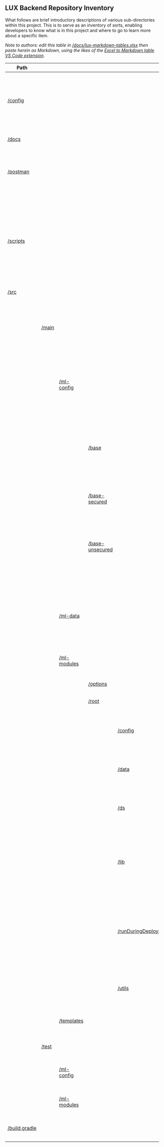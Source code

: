 ## **LUX Backend Repository Inventory**

What follows are brief introductory descriptions of various sub-directories within this project.  This is to serve as an inventory of sorts, enabling developers to know what is in this project and where to go to learn more about a specific item.

*Note to authors: edit this table in [/docs/lux-markdown-tables.xlsx](/docs/lux-markdown-tables.xlsx) then paste herein as Markdown, using the likes of the [Excel to Markdown table VS Code extension](https://marketplace.visualstudio.com/items?itemName=csholmq.excel-to-markdown-table).*

| Path                           |                    |                                     |                                                       |                                                                       | Introduction                                                                                                                                                                                  | More                                                                                                                                                                                                                      |
|--------------------------------|--------------------|-------------------------------------|-------------------------------------------------------|-----------------------------------------------------------------------|-----------------------------------------------------------------------------------------------------------------------------------------------------------------------------------------------|---------------------------------------------------------------------------------------------------------------------------------------------------------------------------------------------------------------------------|
| [/config](/config)             |                    |                                     |                                                       |                                                                       | Search tag configuration.  Partial ML Gradle configurations, referenced during custom token replacement.                                                                                      | [Custom Token Replacement](/docs/lux-backend-deployment.md#custom-token-replacement)                                                                                                                                      |
| [/docs](/docs)                 |                    |                                     |                                                       |                                                                       | Majority of the backend's documentation.                                                                                                                                                      | [/README.md](/README.md)                                                                                                                                                                                                  |
| [/postman](/postman)           |                    |                                     |                                                       |                                                                       | Contains exports of Postman LUX-related requests and environment template.                                                                                                                    | [LUX Postman Workspace](/docs/lux-postman-workspace.md)                                                                                                                                                                   |
| [/scripts](/scripts)           |                    |                                     |                                                       |                                                                       | Developer and admin scripts not deployed to an environment.  May be executed from within VS Code, and thus can serve as a way to collaborate on queries outside of a Query Console workspace. |                                                                                                                                                                                                                           |
| [/src](/src)                   |                    |                                     |                                                       |                                                                       |                                                                                                                                                                                               |                                                                                                                                                                                                                           |
|                                | [/main](/src/main) |                                     |                                                       |                                                                       | All of the project's runtime code, most of its MarkLogic configuration, and some data all within ML Gradle's conventions.                                                                     |                                                                                                                                                                                                                           |
|                                |                    | [/ml-config](/src/main/ml-config)   |                                                       |                                                                       | All of the project's ML Gradle configuration directories.  Selected ones may vary by environment.                                                                                             | [Tenant Configuration](/docs/lux-backend-deployment.md#tenant-configuration)                                                                                                                                              |
|                                |                    |                                     | [/base](/src/main/ml-config/base)                     |                                                                       | The base configuration directory applicable to all tenants.  It includes the group configuration, main content database, roles, and application servers.                                      |                                                                                                                                                                                                                           |
|                                |                    |                                     | [/base-secured](/src/main/ml-config/base-secured)     |                                                                       | HTTPS settings that stack on top of the base configuration.                                                                                                                                   |                                                                                                                                                                                                                           |
|                                |                    |                                     | [/base-unsecured](/src/main/ml-config/base-unsecured) |                                                                       | Intended for local developer environments.  Defines a local, non-admin user to perform most of deployments with plus some endpoint consumers.                                                 |                                                                                                                                                                                                                           |
|                                |                    | [/ml-data](/src/main/ml-data)       |                                                       |                                                                       | ML Gradle's default data directory. Presently only used for thesauri but need not be limited to. Not expecting to load datasets here though.                                                  |                                                                                                                                                                                                                           |
|                                |                    | [/ml-modules](/src/main/ml-modules) |                                                       |                                                                       | The modules applicable to all environments.                                                                                                                                                   |                                                                                                                                                                                                                           |
|                                |                    |                                     | [/options](/src/main/ml-modules/options)              |                                                                       | /v1/search options, which this project does not use.                                                                                                                                          |                                                                                                                                                                                                                           |
|                                |                    |                                     | [/root](/src/main/ml-modules/root)                    |                                                                       |                                                                                                                                                                                               |                                                                                                                                                                                                                           |
|                                |                    |                                     |                                                       | [/config](/src/main/ml-modules/root/config)                           | Configuration for search, facets, and more.  Includes placeholder files that are replaced during deployment.                                                                                  |                                                                                                                                                                                                                           |
|                                |                    |                                     |                                                       | [/data](/src/main/ml-modules/root/data)                               | Includes the words to exclude from search criteria.                                                                                                                                           |                                                                                                                                                                                                                           |
|                                |                    |                                     |                                                       | [/ds](/src/main/ml-modules/root/ds)                                   | All of LUX's custom MarkLogic data services, which should just be wrappers to library modules.                                                                                                | [LUX Backend API Usage Documentation](/docs/lux-backend-api-usage.md)                                                                                                                                                     |
|                                |                    |                                     |                                                       | [/lib](/src/main/ml-modules/root/lib)                                 | The heart of LUX's backend implementation, where developers get to spend most of their time when they're lucky :)                                                                             |                                                                                                                                                                                                                           |
|                                |                    |                                     |                                                       | [/runDuringDeployment](/src/main/ml-modules/root/runDuringDeployment) | Includes scripts to deploy then execute during deployment, directly supporting generators for the remaining search terms, related lists, and advanced search configuration.                   | [LUX Gradle Tasks](/docs/lux-backend-build-tool-and-tasks.md#lux-gradle-tasks)                                                                                                                                            |
|                                |                    |                                     |                                                       | [/utils](/src/main/ml-modules/root/utils)                             | A few utility functions and classes used by the library code.                                                                                                                                 |                                                                                                                                                                                                                           |
|                                |                    | [/templates](/src/main/templates)   |                                                       |                                                                       | Reserved for JavaScript template files used by [/build.gradle](/build.gradle).                                                                                                                |                                                                                                                                                                                                                           |
|                                | [/test](/src/test) |                                     |                                                       |                                                                       |                                                                                                                                                                                               | Conditionally deployed by the `restrictUnitTestingDeployment` Gradle task.                                                                                                                                                |
|                                |                    | [/ml-config](/src/test/ml-config)   |                                                       |                                                                       | Configuration required to execute unit tests, including roles and users.                                                                                                                      |                                                                                                                                                                                                                           |
|                                |                    | [/ml-modules](/src/test/ml-modules) |                                                       |                                                                       | All test suites, which can also include test data.                                                                                                                                            | [MarkLogic Unit Test user guide](https://marklogic-community.github.io/marklogic-unit-test/)                                                                                                                              |
| [/build.gradle](/build.gradle) |                    |                                     |                                                       |                                                                       | The build script.                                                                                                                                                                             | [LUX Backend Local Developer Environment](/docs/lux-backend-setup-local-env.md), [LUX Backend Deployment](/docs/lux-backend-deployment.md), [LUX Backend Build Tool and Tasks](/docs/lux-backend-build-tool-and-tasks.md) |